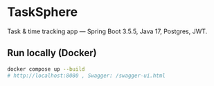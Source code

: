 # TaskSphere

Task & time tracking app — Spring Boot 3.5.5, Java 17, Postgres, JWT.

## Run locally (Docker)
```bash
docker compose up --build
# http://localhost:8080 , Swagger: /swagger-ui.html
